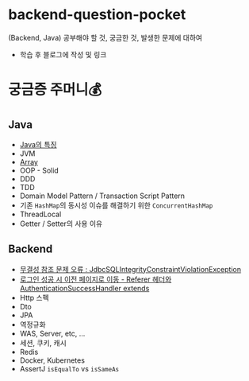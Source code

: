 # backend-question-pocket                   
(Backend, Java) 공부해야 할 것, 궁금한 것, 발생한 문제에 대하여                    
* 학습 후 블로그에 작성 및 링크               
                                
# 궁금증 주머니💰                                        

## Java                     
* [Java의 특징](https://hungseong.tistory.com/57)                      
* JVM                         
* [Array](https://hungseong.tistory.com/58)                     
* OOP - Solid          
* DDD 
* TDD
* Domain Model Pattern / Transaction Script Pattern
* 기존 `HashMap`의 동시성 이슈를 해결하기 위한 `ConcurrentHashMap`
* ThreadLocal
* Getter / Setter의 사용 이유

## Backend       
* [무결성 참조 문제 오류 : JdbcSQLIntegrityConstraintViolationException](https://hungseong.tistory.com/59) 
* [로그인 성공 시 이전 페이지로 이동 - Referer 헤더와 AuthenticationSuccessHandler extends](https://hungseong.tistory.com/60)        
* Http 스펙             
* Dto             
* JPA       
* 역정규화      
* WAS, Server, etc, ...
* 세션, 쿠키, 캐시
* Redis
* Docker, Kubernetes     
* AssertJ `isEqualTo` vs `isSameAs`     
